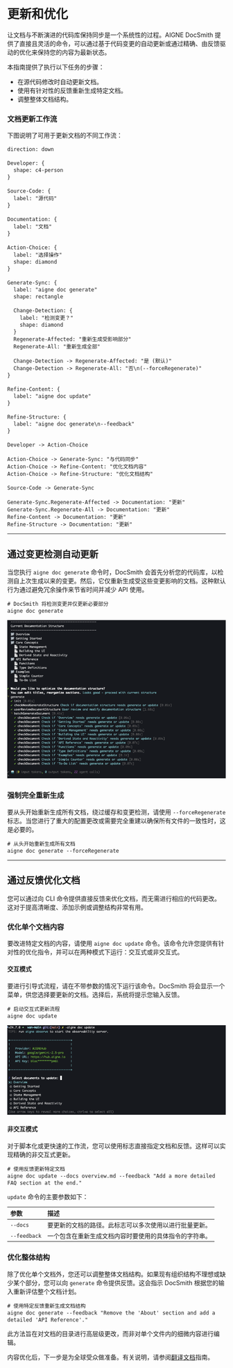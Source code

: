 # 更新和优化

让文档与不断演进的代码库保持同步是一个系统性的过程。AIGNE DocSmith 提供了直接且灵活的命令，可以通过基于代码变更的自动更新或通过精确、由反馈驱动的优化来保持您的内容为最新状态。

本指南提供了执行以下任务的步骤：

*   在源代码修改时自动更新文档。
*   使用有针对性的反馈重新生成特定文档。
*   调整整体文档结构。

### 文档更新工作流

下图说明了可用于更新文档的不同工作流：

```d2 文档更新工作流
direction: down

Developer: {
  shape: c4-person
}

Source-Code: {
  label: "源代码"
}

Documentation: {
  label: "文档"
}

Action-Choice: {
  label: "选择操作"
  shape: diamond
}

Generate-Sync: {
  label: "aigne doc generate"
  shape: rectangle

  Change-Detection: {
    label: "检测变更？"
    shape: diamond
  }
  Regenerate-Affected: "重新生成受影响部分"
  Regenerate-All: "重新生成全部"

  Change-Detection -> Regenerate-Affected: "是 (默认)"
  Change-Detection -> Regenerate-All: "否\n(--forceRegenerate)"
}

Refine-Content: {
  label: "aigne doc update"
}

Refine-Structure: {
  label: "aigne doc generate\n--feedback"
}

Developer -> Action-Choice

Action-Choice -> Generate-Sync: "与代码同步"
Action-Choice -> Refine-Content: "优化文档内容"
Action-Choice -> Refine-Structure: "优化文档结构"

Source-Code -> Generate-Sync

Generate-Sync.Regenerate-Affected -> Documentation: "更新"
Generate-Sync.Regenerate-All -> Documentation: "更新"
Refine-Content -> Documentation: "更新"
Refine-Structure -> Documentation: "更新"
```

---

## 通过变更检测自动更新

当您执行 `aigne doc generate` 命令时，DocSmith 会首先分析您的代码库，以检测自上次生成以来的变更。然后，它仅重新生成受这些变更影响的文档。这种默认行为通过避免冗余操作来节省时间并减少 API 使用。

```shell icon=lucide:terminal
# DocSmith 将检测变更并仅更新必要部分
aigne doc generate
```

![DocSmith 检测变更并仅重新生成所需文档。](../assets/screenshots/doc-regenerate.png)

### 强制完全重新生成

要从头开始重新生成所有文档，绕过缓存和变更检测，请使用 `--forceRegenerate` 标志。当您进行了重大的配置更改或需要完全重建以确保所有文件的一致性时，这是必要的。

```shell icon=lucide:terminal
# 从头开始重新生成所有文档
aigne doc generate --forceRegenerate
```

---

## 通过反馈优化文档

您可以通过向 CLI 命令提供直接反馈来优化文档，而无需进行相应的代码更改。这对于提高清晰度、添加示例或调整结构非常有用。

### 优化单个文档内容

要改进特定文档的内容，请使用 `aigne doc update` 命令。该命令允许您提供有针对性的优化指令，并可以在两种模式下运行：交互式或非交互式。

#### 交互模式

要进行引导式流程，请在不带参数的情况下运行该命令。DocSmith 将会显示一个菜单，供您选择要更新的文档。选择后，系统将提示您输入反馈。

```shell icon=lucide:terminal
# 启动交互式更新流程
aigne doc update
```

![以交互方式选择您希望更新的文档。](../assets/screenshots/doc-update.png)

#### 非交互模式

对于脚本化或更快速的工作流，您可以使用标志直接指定文档和反馈。这样可以实现精确的非交互式更新。

```shell icon=lucide:terminal
# 使用反馈更新特定文档
aigne doc update --docs overview.md --feedback "Add a more detailed FAQ section at the end."
```

`update` 命令的主要参数如下：

| 参数 | 描述 |
| :--- | :--- |
| `--docs` | 要更新的文档的路径。此标志可以多次使用以进行批量更新。 |
| `--feedback` | 一个包含在重新生成文档内容时要使用的具体指令的字符串。 |

### 优化整体结构

除了优化单个文档外，您还可以调整整体文档结构。如果现有组织结构不理想或缺少某个部分，您可以向 `generate` 命令提供反馈。这会指示 DocSmith 根据您的输入重新评估整个文档计划。

```shell icon=lucide:terminal
# 使用特定反馈重新生成文档结构
aigne doc generate --feedback "Remove the 'About' section and add a detailed 'API Reference'."
```

此方法旨在对文档的目录进行高层级更改，而非对单个文件内的细微内容进行编辑。

内容优化后，下一步是为全球受众做准备。有关说明，请参阅[翻译文档](./features-translate-documentation.md)指南。